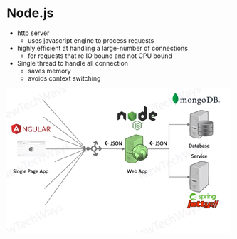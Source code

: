 # Node.js

- http server
  - uses javascript engine to process requests
- highly efficient at handling a large-number of connections
  - for requests that re IO  bound and not CPU bound
- Single thread to handle all connection
  - saves memory
  - avoids context switching

![Alt text](./images/image-10.png)